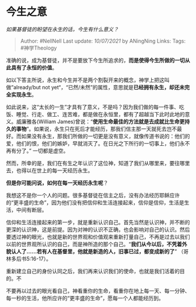 # 今生之意
*如果基督徒的盼望在永生的话，今生有什么意义？*


> Author: #NellNell 
Last update: *10/07/2021* by ANingNing
Links:
Tags: #神学Theology 
  

准确的说，成为基督徒，并不是要放下今生所追求的，**而是使得今生所做的一切从此具有了永恒的价值**。

如以下答主所说，永生和今生并不是两个割裂开来的概念，神学上把这叫做”already/but not yet“，“已然/未然”的属性，意思就是**已经拥有永生，却还未完全实现永生**。

如此说来，这“太长的一生”才具有了意义，不是吗？因为我们做的每一件事、吃饭、睡觉、行走、做工、连苦难，都是做在永恒里，都有了超越当下此时此地的意义。威廉雅各(William James)曾说：“**使用生命最佳的方法就是去成就比生命更持久的事物**”。如果说，永生只在死后才能经历，那我们信主那一天就死去岂不最好。而如果没有永生，那我们所做的一切更是没有意义，就像传道书说的：他们的爱，他们的恨，他们的嫉妒，早就消灭了。在日光之下所行的一切事上，他们永不再有分了。” 一切都是虚空。

然而，所幸的是，我们在有生之年认识了这位神，知道了我们从哪里来，要往哪里去，也得以在世上的每一天经历永生。

**但是你可能问说，如何在每一天经历永生呢**？

我想这不是你一个人的问题。很多基督徒在信主之后，没有办法经历耶稣应许的“更丰盛的生命”，因为他们没有把信仰和生活连接起来，信仰是信仰，生活是生活，中间有断层。

信仰和生活连接起来的第一步，就是重新认识自己。首先当然是认识神，并不断的更深的认识神，这是前提。因为对神的认识不正确，也会影响对自己的认识。然后要透过神的眼光，也就是新的世界观和价值观来重新打量自己，不再是过去以我们以前的世界观所认识的自己，而是神所造的那个自己。“**我们从今以后，不凭着外貌认人了……若有人在基督里，他就是新造的人，旧事已过，都变成新的了**” （哥林多后书5:16-17）。

重新建立自己的身份认同之后，我们再来认识我们的使命，也就是我们活着的目的。不

不要再以过去的眼光看自己，神看重你的生命，看重你在地上每一天、每一分钟、每一秒的生活，他所应许的“更丰盛的生命”，愿每一个人都能经历到。